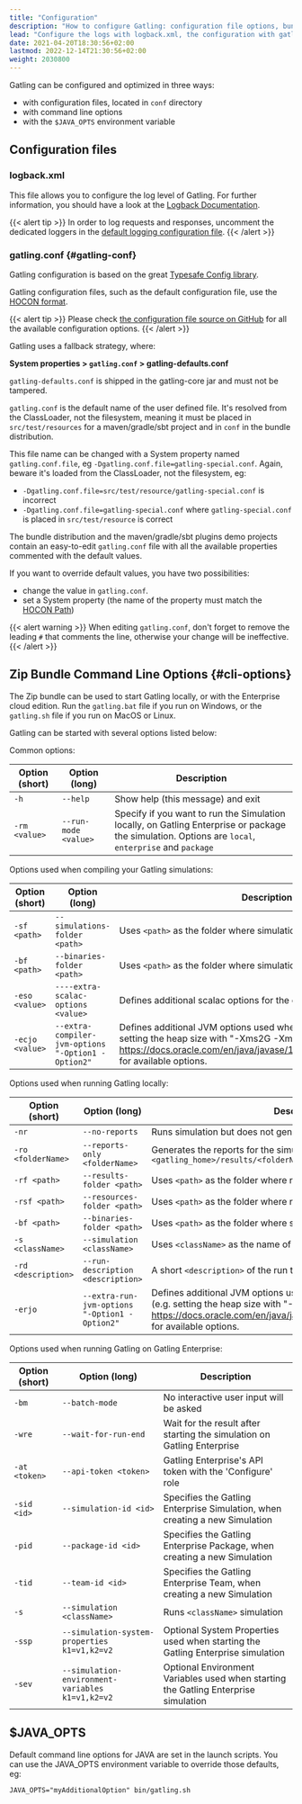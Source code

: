 ```yaml
---
title: "Configuration"
description: "How to configure Gatling: configuration file options, bundle command line options, logging."
lead: "Configure the logs with logback.xml, the configuration with gatling.conf, and the zip bundle command options"
date: 2021-04-20T18:30:56+02:00
lastmod: 2022-12-14T21:30:56+02:00
weight: 2030800
---
```


Gatling can be configured and optimized in three ways:

* with configuration files, located in `conf` directory
* with command line options
* with the `$JAVA_OPTS` environment variable

## Configuration files

### logback.xml

This file allows you to configure the log level of Gatling.
For further information, you should have a look at the [Logback Documentation](http://logback.qos.ch/manual/index.html).

{{< alert tip >}}
In order to log requests and responses, uncomment the dedicated loggers in the [default logging configuration file](https://github.com/gatling/gatling/blob/main/gatling-core/src/main/resources/logback.dummy).
{{< /alert >}}

### gatling.conf {#gatling-conf}

Gatling configuration is based on the great [Typesafe Config library](https://github.com/lightbend/config).

Gatling configuration files, such as the default configuration file, use the [HOCON format](https://github.com/lightbend/config/blob/master/HOCON.md).

{{< alert tip >}}
Please check [the configuration file source on GitHub](https://github.com/gatling/gatling/blob/main/gatling-core/src/main/resources/gatling-defaults.conf) for all the available configuration options.
{{< /alert >}}

Gatling uses a fallback strategy, where:

**System properties > `gatling.conf` > gatling-defaults.conf**

`gatling-defaults.conf` is shipped in the gatling-core jar and must not be tampered.

`gatling.conf` is the default name of the user defined file. It's resolved from the ClassLoader, not the filesystem, meaning it must be placed in `src/test/resources` for a maven/gradle/sbt project and in `conf` in the bundle distribution.

This file name can be changed with a System property named `gatling.conf.file`, eg `-Dgatling.conf.file=gatling-special.conf`. Again, beware it's loaded from the ClassLoader, not the filesystem, eg:

* `-Dgatling.conf.file=src/test/resource/gatling-special.conf` is incorrect
* `-Dgatling.conf.file=gatling-special.conf` where `gatling-special.conf` is placed in `src/test/resource` is correct

The bundle distribution and the maven/gradle/sbt plugins demo projects contain an easy-to-edit `gatling.conf` file with all the available properties commented with the default values.

If you want to override default values, you have two possibilities:

* change the value in `gatling.conf`.
* set a System property (the name of the property must match the [HOCON Path](https://github.com/typesafehub/config/blob/master/HOCON.md#paths-as-keys))

{{< alert warning >}}
When editing `gatling.conf`, don't forget to remove the leading `#` that comments the line, otherwise your change will be ineffective.
{{< /alert >}}

## Zip Bundle Command Line Options {#cli-options}

The Zip bundle can be used to start Gatling locally, or with the Enterprise cloud edition. Run the `gatling.bat` file if you run on Windows, or the `gatling.sh` file if you run on MacOS or Linux.

Gatling can be started with several options listed below:

Common options:

| Option (short)     | Option (long)                      | Description                                                                                                                                          |
| --- | --- | --- |
| `-h`               | `--help`                           | Show help (this message) and exit                                                                                                                    |
| `-rm <value>`      | `--run-mode <value>`               | Specify if you want to run the Simulation locally, on Gatling Enterprise or package the simulation. Options are `local`, `enterprise` and `package`  |

Options used when compiling your Gatling simulations:

| Option (short)  | Option (long)                      | Description                                                                                        |
| --- | --- | --- |
| `-sf <path>`    | `--simulations-folder <path>`      | Uses `<path>` as the folder where simulations are stored                                           |
| `-bf <path>`    | `--binaries-folder <path>`         | Uses `<path>` as the folder where simulation binaries are stored                                   |
| `-eso <value>`  | `----extra-scalac-options <value>` | Defines additional scalac options for the compiler                                                 |
| `-ecjo <value>` | `--extra-compiler-jvm-options "-Option1 -Option2"` | Defines additional JVM options used when compiling your code (e.g. setting the heap size with "-Xms2G -Xmx4G"). See https://docs.oracle.com/en/java/javase/17/docs/specs/man/java.html for available options. |

Options used when running Gatling locally:

| Option (short)     | Option (long)                      | Description                                                                                        |
| --- | --- | --- |
| `-nr`              | `--no-reports`                     | Runs simulation but does not generate reports                                                      |
| `-ro <folderName>` | `--reports-only <folderName>`      | Generates the reports for the simulation log file located in `<gatling_home>/results/<folderName>` |
| `-rf <path>`       | `--results-folder <path>`          | Uses `<path>` as the folder where results are stored                                               |
| `-rsf <path>`      | `--resources-folder <path>`        | Uses `<path>` as the folder where resources are stored                                             |
| `-bf <path>`       | `--binaries-folder <path>`         | Uses `<path>` as the folder where simulation binaries are stored                                   |
| `-s <className>`   | `--simulation <className>`         | Uses `<className>` as the name of the simulation to be run                                         |
| `-rd <description>`| `--run-description <description>`  | A short `<description>` of the run to include in the report                                        |
| `-erjo`            | `--extra-run-jvm-options "-Option1 -Option2"` | Defines additional JVM options used when running your code locally (e.g. setting the heap size with "-Xms2G -Xmx4G"). See https://docs.oracle.com/en/java/javase/17/docs/specs/man/java.html for available options. |

Options used when running Gatling on Gatling Enterprise:

| Option (short) | Option (long)                                    | Description                                                                         |
|----------------|--------------------------------------------------|-------------------------------------------------------------------------------------|
| `-bm`          | `--batch-mode`                                   | No interactive user input will be asked                                             |
| `-wre`         | `--wait-for-run-end`                             | Wait for the result after starting the simulation on Gatling Enterprise             |
| `-at <token>`  | `--api-token <token>`                            | Gatling Enterprise's API token with the 'Configure' role                            |
| `-sid <id>`    | `--simulation-id <id>`                           | Specifies the Gatling Enterprise Simulation, when creating a new Simulation         |
| `-pid`         | `--package-id <id>`                              | Specifies the Gatling Enterprise Package, when creating a new Simulation            |
| `-tid`         | `--team-id <id>`                                 | Specifies the Gatling Enterprise Team, when creating a new Simulation               |
| `-s`           | `--simulation <className>`                       | Runs `<className>` simulation                                                       |
| `-ssp`         | `--simulation-system-properties k1=v1,k2=v2`     | Optional System Properties used when starting the Gatling Enterprise simulation     |
| `-sev`         | `--simulation-environment-variables k1=v1,k2=v2` | Optional Environment Variables used when starting the Gatling Enterprise simulation |

## $JAVA_OPTS

Default command line options for JAVA are set in the launch scripts.
You can use the JAVA_OPTS environment variable to override those defaults, eg:

```console
JAVA_OPTS="myAdditionalOption" bin/gatling.sh
```
